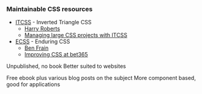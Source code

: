 ### Maintainable CSS resources

* [ITCSS](http://itcss.io/) - Inverted Triangle CSS
  * [Harry Roberts](https://csswizardry.com/)
  * [Managing large CSS projects with ITCSS](http://www.creativebloq.com/web-design/manage-large-css-projects-itcss-101517528)
* [ECSS](http://ecss.io/) - Enduring CSS
  * [Ben Frain](https://benfrain.com/)
  * [Improving CSS at bet365](http://bet365techblog.com/improving-css-at-bet365)

<aside class="notes" data-markdown>
Unpublished, no book
Better suited to websites

Free ebook plus various blog posts on the subject
More component based, good for applications
</aside>